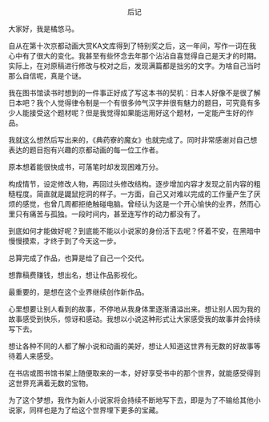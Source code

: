 <p align="center">后记</p>

大家好，我是橘悠马。

自从在第十次京都动画大赏KA文库得到了特别奖之后，这一年间，写作一词在我心中有了很大的变化。我甚至有些怀念去年那个沾沾自喜觉得自己是天才的时期。实际上，在对原稿进行修改与校对之后，发现满篇都是拙劣的文字。为啥自己当时那么自信呢，真是个谜。

我在图书馆读书时想到的一件事正好成了写这本书的契机：日本人好像不是很了解日本吧？我个人觉得律令制是一个有很多帅气汉字并很有魅力的题目，可究竟有多少人能接受这个题材呢？但是我觉得如果能运用好这个题材，一定能产生好的作品。

我就这么想然后写出来的，《典药寮的魔女》也就完成了。同时非常感谢对自己想表达的题目抱有兴趣的京都动画的每一位工作者。

原本想着能很快成书，可落笔时却发现困难万分。

构成情节，设定修改人物，再回过头修改结构。逐步增加内容才发现之前内容的粗糙程度。简直就是鼹鼠挖洞的样子。一方面，自己又对难以完成的工作量产生了厌烦的感觉，也曾几周都拒绝触碰电脑。曾经认为这是一个开心愉快的业界，然而心里只有痛苦与孤独。一段时间内，甚至连写作的动力都没有了。

到底如何才能做好呢？到底能不能以小说家的身份活下去呢？怀着不安，在黑暗中慢慢摸索，才终于到了今天这一步。

总算完成了作品，也算是给了自己一个交代。

想靠稿费赚钱，想出名，想让作品影视化。

最重要的，是想在这个业界继续创作新作品。

心里想要让别人看到的故事，不停地从我身体里逐渐涌溢出来。想让别人因为我的故事感受到快乐，惊讶和感动。我想以小说这种形式让大家感受我的故事并会持续写下去。

想让各种不同的人都了解小说和动画的美好，想让人知道这世界有无数的好故事等待着人来感受。

在书店或图书馆书架上随便取来的一本，好好享受书中的那个世界，就能感受得到这世界充满着无数的宝物。

为了这个梦想，我作为新人小说家将会持续不断地写下去，即是为了不输给其他小说家，同样也是为了给这个世界埋下更多的宝藏。

